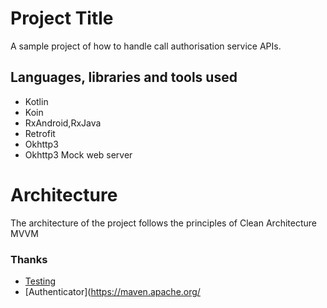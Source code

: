 # Project Title

A sample project of how to handle call authorisation service APIs.

## Languages, libraries and tools used

* Kotlin
* Koin
* RxAndroid,RxJava
* Retrofit
* Okhttp3
* Okhttp3 Mock web server

# Architecture

The architecture of the project follows the principles of Clean Architecture MVVM

### Thanks

* [Testing](https://medium.com/swlh/testing-your-network-logic-ec61d999f03f)
* [Authenticator](https://maven.apache.org/